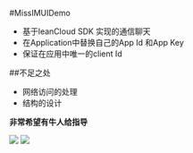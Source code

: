 #MissIMUIDemo

* 基于leanCloud SDK 实现的通信聊天
* 在Application中替换自己的App Id 和App Key
* 保证在应用中唯一的client Id


##不足之处

* 网络访问的处理
* 结构的设计

**非常希望有牛人给指导**

![](http://websources.qiniudn.com/iOS/ScreenShot2015-04-07at10.37.24.png)
![](http://websources.qiniudn.com/iOS/ScreenShot2015-04-07at10.38.05.png)